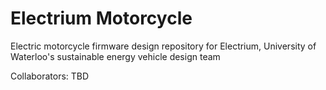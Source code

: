 # Electrium Motorcycle
Electric motorcycle firmware design repository for Electrium, University of Waterloo's sustainable energy vehicle design team

Collaborators: TBD
